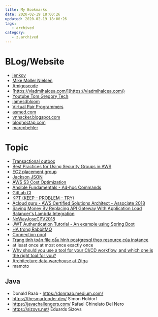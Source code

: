```yaml
---
title: My Bookmarks
date: 2020-02-19 18:00:26
updated: 2020-02-19 18:00:26
tags:
   - archived
category:
   - z.archived
---
```


# BLog/Website

- [jenkov](http://tutorials.jenkov.com/)
- [Mike Møller Nielsen](https://www.youtube.com/channel/UCxWCnBPnLrCBsMg-0TWTzpQ)
- [Amigoscode](https://www.youtube.com/channel/UC2KfmYEM4KCuA1ZurravgYw)
- [https://vladmihalcea.com/](https://vladmihalcea.com/)
- [Youtube Tom Gregory Tech](https://www.youtube.com/channel/UCxOVEOhPNXcJuyfVLhm_BfQ/videos)
- [jamesdbloom](https://blog.jamesdbloom.com/)
- [Virtual Pair Programmers](https://www.youtube.com/channel/UCAAom48XUeUMnmvTUlAoiHw)
- [asmed.com](https://asmed.com/)
- [vnhacker.blogspot.com](https://vnhacker.blogspot.com/)
- [bloghoctap.com](http://bloghoctap.com/)
- [marcobehler](https://www.marcobehler.com/guides/spring-security)

# Topic

- [Transactional outbox](https://microservices.io/patterns/data/transactional-outbox.html)
- [Best Practices for Using Security Groups in AWS](https://www.threatstack.com/blog/101-aws-security-tips-quotes-part-3-best-practices-for-using-security-groups-in-aws)
- [EC2 placement group](https://jayendrapatil.com/aws-ec2-placement-groups/)
- [Jackson JSON](https://www.logicbig.com/tutorials/misc/jackson.html)
- [AWS S3 Cost Optimization](https://www.sumologic.com/insight/s3-cost-optimization/?fbclid=IwAR2MSTHmJH9eWQlgLm5bmA8vfuXxBZIz8_-0C3xje65D3GYR6ApgBb1wsCU)
- [Ansible Fundamentals - Ad-hoc Commands](https://viblo.asia/p/ansible-fundamentals-ad-hoc-commands-bJzKmk16l9N)
- [GitLab CI ](https://blog.teko.vn/2019/02/01/gitlab-ci-tong-quan-va-cach-su-dung/)
- [KPT (KEEP – PROBLEM – TRY)](https://techtalk.vn/kpt-keep-problem-try-nhung-dieu-can-biet.html)
- [Acloud guru - AWS Certified Solutions Architect - Associate 2018](https://acloud.guru/forums/aws-certified-solutions-architect-associate/recent?p=1)
- [Saving Money By Replacing API Gateway With Application Load Balancer's Lambda Integration](https://serverless-training.com/articles/save-money-by-replacing-api-gateway-with-application-load-balancer/)
- [NoWayJoseCPV2018](https://paragonie.com/files/talks/NoWayJoseCPV2018.pdf)
- [JWT Authentication Tutorial - An example using Spring Boot
  ](https://svlada.com/jwt-token-authentication-with-spring-boot/?fbclid=IwAR3OBFK9XX0qfEbjFt3EiF765yUeH8P4xRJyGYFlaY7Qa2hb-vBtreonHPo)
- [HA trong RabbitMQ](https://jack-vanlightly.com/blog/2018/8/31/rabbitmq-vs-kafka-part-5-fault-tolerance-and-high-availability-with-rabbitmq)
- [Connection pool](https://www.youtube.com/watch?v=nwBBd9GrcqI)
- [Trang tính toán file cấu hình postgresql theo resource của instance](https://pgtune.leopard.in.ua/?fbclid=IwAR2-s6Lqh_Q-8CI24InxwUwjbEFg4Go5E7LmImbi5t4HKNLVWfYITWNueCw#/)
- at least once at most once exactly once
- [Why should you use a tool for your CI/CD workflow, and which one is the right tool for you?](https://blog.overops.com/jenkins-vs-travis-ci-vs-circle-ci-vs-teamcity-vs-codeship-vs-gitlab-ci-vs-bamboo/)
- [Architecture data warehouse at Zitga](https://trinhhieu668.wordpress.com/2020/02/08/architechture-dataware-house-at-zitga/?fbclid=IwAR2lbEEBiWRWnyd0T4zD22_VLe_yPJVn4hPJNj0xaGlXF4ZD_Mmze2Hr9Sw)
- mamoto

## Java

- Donald Raab - https://donraab.medium.com/
- https://thesmartcoder.dev/  Simon Holdorf
- https://javachallengers.com/ Rafael Chinelato Del Nero
- https://sizovs.net/ Eduards Sizovs
